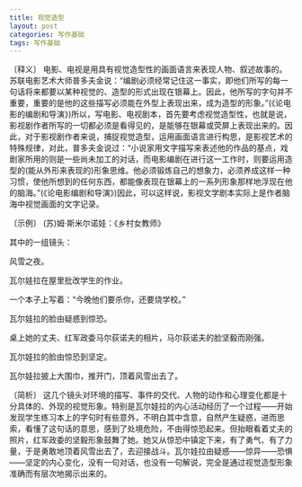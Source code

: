 ```yaml
---
title: 视觉造型
layout: post
categories: 写作基础
tags: 写作基础
---
```


〔释义〕 电影、电视是用具有视觉造型性的画面语言来表现人物、叙述故事的。苏联电影艺术大师普多夫金说：“编剧必须经常记住这一事实，即他们所写的每一句话将来都要以某种视觉的、造型的形式出现在银幕上。因此，他所写的字句并不重要，重要的是他的这些描写必须能在外型上表现出来，成为造型的形象。”(《论电影的编剧和导演》)所以，写电影、电视剧本，首先要考虑视觉造型性，也就是说，影视剧作者所写的一切都必须是看得见的，是能够在银幕或荧屏上表现出来的。因此，对于影视剧作者来说，捕捉视觉造型，运用画面语言进行构思，是影视艺术的特殊规律，对此，普多夫金说过：“小说家用文字描写来表述他的作品的基点，戏剧家所用的则是一些尚未加工的对话，而电影编剧在进行这一工作时，则要运用造型的(能从外形来表现的)形象思维。他必须锻炼自己的想象力，必须养成这样一种习惯，使他所想到的任何东西，都能像表现在银幕上的一系列形象那样地浮现在他的脑海。”(《论电影编剧和导演》)因此，可以这样说，影视文学剧本实际上是作者脑海中视觉画面的文字记录。

〔示例〕 (苏)姆·斯米尔诺娃：《乡村女教师》

其中的一组镜头：

风雪之夜。

瓦尔娃拉在屋里批改学生的作业。

一个本子上写着：“今晚他们要杀你，还要烧学校。”

瓦尔娃拉的脸由疑惑到惊恐。

桌上她的丈夫、红军政委马尔荻诺夫的相片，马尔荻诺夫的脸坚毅而刚强。

瓦尔娃拉的脸由惊恐到坚定。

瓦尔娃拉披上大围巾，推开门，顶着风雪出去了。

〔简析〕 这几个镜头对环境的描写、事件的交代、人物的动作和心理变化都是十分具体的、外现的视觉形象。特别是瓦尔娃拉的内心活动经历了一个过程——开始发现学生练习本上的字句时有些意外，不明白其中含意，自然产生疑惑，进而思索，看懂了这句话的意思，感到了处境危险，不由得惊恐起来。但抬眼看着丈夫的照片，红军政委的坚毅形象鼓舞了她。她又从惊恐中镇定下来，有了勇气、有了力量，于是勇敢地顶着风雪出去了，去迎接战斗。瓦尔娃拉由疑惑——惊异——恐惧——坚定的内心变化，没有一句对话，也没有一句解说，完全是通过视觉造型形象准确而有层次地揭示出来的。 